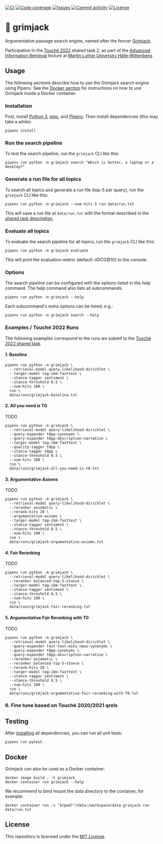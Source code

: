 [![CI](https://img.shields.io/github/workflow/status/heinrichreimer/grimjack/CI?style=flat-square)](https://github.com/heinrichreimer/grimjack/actions?query=workflow%3A"CI")
[![Code coverage](https://img.shields.io/codecov/c/github/heinrichreimer/grimjack?style=flat-square)](https://codecov.io/github/heinrichreimer/grimjack/)
[![Issues](https://img.shields.io/github/issues/heinrichreimer/grimjack?style=flat-square)](https://github.com/heinrichreimer/grimjack/issues)
[![Commit activity](https://img.shields.io/github/commit-activity/m/heinrichreimer/grimjack?style=flat-square)](https://github.com/heinrichreimer/grimjack/commits)
[![License](https://img.shields.io/github/license/heinrichreimer/grimjack?style=flat-square)](LICENSE)

# 🤺 grimjack

Argumentative passage search engine, named after the fencer [Grimjack](https://en.wikipedia.org/wiki/Grimjack).

Participation in the [Touché 2022](https://webis.de/events/touche-22/) shared task 2, as part of the
[Advanced Information Retrieval](https://gitlab.informatik.uni-halle.de/aqvbw/Information-Retrieval/) lecture
at [Martin Luther University Halle-Wittenberg](https://uni-halle.de).

## Usage

The following sections describe how to use the Grimjack search engine using Pipenv.
See the [Docker section](#docker) for instructions on how to use Grimjack inside a Docker container.

### Installation

First, install [Python 3](https://python.org/downloads/),
[pipx](https://pipxproject.github.io/pipx/installation/#install-pipx), and
[Pipenv](https://pipenv.pypa.io/en/latest/install/#isolated-installation-of-pipenv-with-pipx).
Then install dependencies (this may take a while):

```shell script
pipenv install
```

### Run the search pipeline

To test the search pipeline, run the `grimjack` CLI like this:

```shell script
pipenv run python -m grimjack search "Which is better, a laptop or a desktop?"
```

### Generate a run file for all topics

To search all topics and generate a run file (top-5 per query), run the `grimjack` CLI like this:

```shell script
pipenv run python -m grimjack --num-hits 5 run data/run.txt
```

This will save a run file at `data/run.txt` with the format described in
the [shared task description](https://webis.de/events/touche-22/shared-task-2.html#submission).

### Evaluate all topics

To evaluate the search pipeline for all topics, run the `grimjack` CLI like this:

```shell script
pipenv run python -m grimjack evaluate
```

This will print the evaluation metric (default: nDCG@10) to the console.

### Options

The search pipeline can be configured with the options listed in the help command. The help command also lists all
subcommands.

```shell script
pipenv run python -m grimjack --help
```

Each subcommand's extra options can be listed, e.g.:

```shell script
pipenv run python -m grimjack search --help
```

### Examples / Touché 2022 Runs

The following examples correspond to the runs we submit to the
[Touché 2022 shared task](https://webis.de/events/touche-22/).

#### 1. Baseline

```shell
pipenv run python -m grimjack \
  --retrieval-model query-likelihood-dirichlet \
  --targer-model tag-ibm-fasttext \
  --stance-tagger sentiment \
  --stance-threshold 0.5 \
  --num-hits 100 \
  run \
  data/runs/grimjack-baseline.txt
```

#### 2. All you need is T0

TODO

```shell
pipenv run python -m grimjack \
  --retrieval-model query-likelihood-dirichlet \
  --query-expander t0pp-synonyms \
  --query-expander t0pp-description-narrative \
  --targer-model tag-ibm-fasttext \
  --quality-tagger t0pp \
  --stance-tagger t0pp \
  --stance-threshold 0.5 \
  --num-hits 100 \
  run \
  data/runs/grimjack-all-you-need-is-t0.txt
```

#### 3. Argumentative Axioms

TODO

```shell
pipenv run python -m grimjack \
  --retrieval-model query-likelihood-dirichlet \
  --reranker axiomatic \
  --rerank-hits 20 \
  --argumentative-axioms \
  --targer-model tag-ibm-fasttext \
  --stance-tagger sentiment \
  --stance-threshold 0.5 \
  --num-hits 100 \
  run \
  data/runs/grimjack-argumentative-axioms.txt
```

#### 4. Fair Reranking

TODO

```shell
pipenv run python -m grimjack \
  --retrieval-model query-likelihood-dirichlet \
  --reranker balanced-top-5-stance \
  --targer-model tag-ibm-fasttext \
  --stance-tagger sentiment \
  --stance-threshold 0.5 \
  --num-hits 100 \
  run \
  data/runs/grimjack-fair-reranking.txt
```

#### 5. Argumentative Fair Reranking with T0

TODO

```shell
pipenv run python -m grimjack \
  --retrieval-model query-likelihood-dirichlet \
  --query-expander fast-text-wiki-news-synonyms \
  --query-expander t0pp-synonyms \
  --query-expander t0pp-description-narrative \
  --reranker axiomatic \
  --reranker balanced-top-5-stance \
  --rerank-hits 20 \
  --targer-model tag-ibm-fasttext \
  --stance-tagger sentiment \
  --stance-threshold 0.5 \
  --num-hits 100 \
  run \
  data/runs/grimjack-argumentative-fair-reranking-with-T0.txt
```

### 6. Fine tune based on Touché 2020/2021 qrels

## Testing

After [installing](#installation) all dependencies, you can run all unit tests:

```shell script
pipenv run pytest
```

## Docker

Grimjack can also be used as a Docker container:

```shell
docker image build . -t grimjack
docker container run grimjack --help
```

We recommend to bind mount the data directory to the container, for example:

```shell
docker container run -v "$(pwd)"/data:/workspace/data grimjack run data/run.txt
```

## License

This repository is licensed under the [MIT License](LICENSE).
